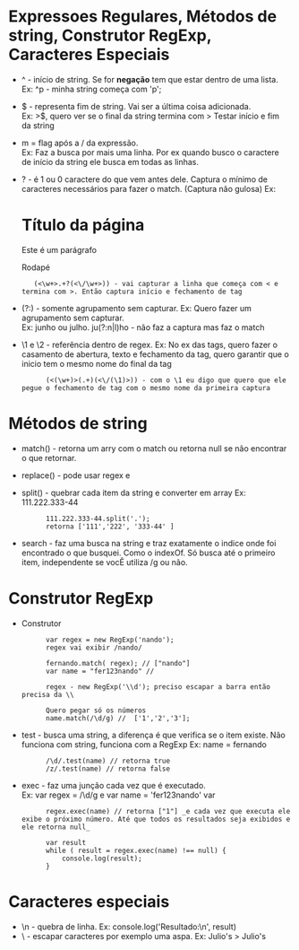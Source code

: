 # Expressoes Regulares, Métodos de string, Construtor RegExp, Caracteres Especiais

* ^ - início de string. Se for **negação** tem que estar dentro de uma lista.   
    Ex: ^p - minha string começa com 'p';
* $ - representa fim de string. Vai ser a última coisa adicionada.   
    Ex: >$, quero ver se o final da string termina com >
    Testar início e fim da string 
* m = flag após a / da expressão.  
    Ex: Faz a busca por mais uma linha. Por ex quando busco o caractere de início da string ele busca em todas as linhas.
* ? - é 1 ou 0 caractere do que vem antes dele. Captura o mínimo de caracteres necessários para fazer o match. (Captura não gulosa) 
    Ex: <h1>Título da página</h1><p>Este é um parágrafo</p><footer>Rodapé</footer>

         (<\w+>.+?(<\/\w+>)) - vai capturar a linha que começa com < e termina com >. Então captura início e fechamento de tag

* (?:) - somente agrupamento sem capturar. Ex: Quero fazer um agrupamento sem capturar.   
    Ex: junho ou julho.
                ju(?:n|l)ho - não faz a captura mas faz o match
* \1 e \2 - referência dentro de regex.
    Ex: No ex das tags, quero fazer o casamento de abertura, texto e fechamento da tag, quero garantir que o inicio tem o mesmo nome do final da tag

            (<(\w+)>(.+)(<\/(\1)>)) - com o \1 eu digo que quero que ele pegue o fechamento de tag com o mesmo nome da primeira captura


# Métodos de string

* match() - retorna um arry com o match ou retorna null se não encontrar o que retornar.
* replace() - pode usar regex e 
* split() - quebrar cada item da string e converter em array
    Ex: 111.222.333-44 
            
            111.222.333-44.split('.'); 
            retorna ['111','222', '333-44' ]
* search - faz uma busca na string e traz exatamente o indice onde foi encontrado o que busquei. Como o indexOf. Só busca até o primeiro item, independente se vocÊ utiliza /g ou não.


# Construtor RegExp
* Construtor

            var regex = new RegExp('nando');
            regex vai exibir /nando/

            fernando.match( regex); // ["nando"]
            var name = "fer123nando" //

            regex - new RegExp('\\d'); preciso escapar a barra então precisa da \\

            Quero pegar só os números
            name.match(/\d/g) //  ['1','2','3'];

* test - busca uma string, a diferença é que verifica se o item existe. Não funciona com string, funciona com a RegExp
        Ex: name = fernando


            /\d/.test(name) // retorna true
            /z/.test(name) // retorna false

* exec - faz uma junção cada vez que é executado.  
    Ex: var regex = /\d/g e var name = 'fer123nando' var

            regex.exec(name) // retorna ["1"] _e cada vez que executa ele exibe o próximo número. Até que todos os resultados seja exibidos e ele retorna null_

            var result 
            while ( result = regex.exec(name) !== null) {
                console.log(result);
            }

# Caracteres especiais

* \n - quebra de linha. Ex: console.log('Resultado:\n', result)
* \ - escapar caracteres por exemplo uma aspa. Ex: Julio's > Julio\'s